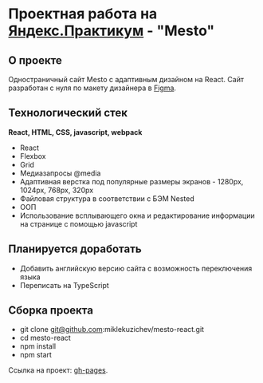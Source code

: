 # Проектная работа на [Яндекс.Практикум](https://practicum.yandex.ru/) - "Mesto"

## О проекте

Одностраничный сайт Mesto с адаптивным дизайном на React. Сайт разработан с нуля по макету дизайнера в [Figma](https://www.figma.com/file/2cn9N9jSkmxD84oJik7xL7/JavaScript.-Sprint-4?node-id=0-1&t=2Bgxcl2Ow6Crs8XN-0).

## Технологический стек

**React, HTML, CSS, javascript, webpack**

* React
* Flexbox
* Grid
* Медиазапросы @media
* Адаптивная верстка под популярные размеры экранов - 1280px, 1024px, 768px, 320px
* Файловая структура в соответствии с БЭМ Nested
* ООП
* Использование всплывающего окна и редактирование информации на странице с помощью javascript

## Планируется доработать

* Добавить английскую версию сайта с возможность переключения языка
* Переписать на TypeScript

## Сборка проекта

* git clone git@github.com:miklekuzichev/mesto-react.git
* cd mesto-react
* npm install
* npm start

Ссылка на проект: [gh-pages](https://miklekuzichev.github.io/mesto-react/index.html).

